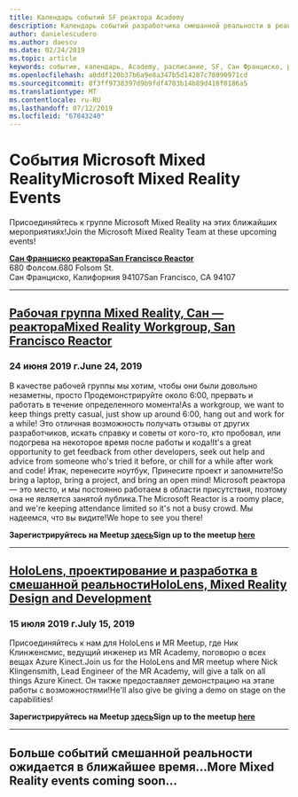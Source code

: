 ```yaml
---
title: Календарь событий SF реактора Academy
description: Календарь событий разработчика смешанной реальности в реактора в Сан Франциско.
author: danielescudero
ms.author: daescu
ms.date: 02/24/2019
ms.topic: article
keywords: событие, календарь, Academy, расписание, SF, Сан Франциско, реактора
ms.openlocfilehash: a0ddf120b37b6a9e8a347b5d14287c78090971cd
ms.sourcegitcommit: 8f3ff9738397d9b9fdf4703b14b89d416f0186a5
ms.translationtype: MT
ms.contentlocale: ru-RU
ms.lasthandoff: 07/12/2019
ms.locfileid: "67843240"
---
```

# <a name="microsoft-mixed-reality-events"></a><span data-ttu-id="58db6-104">События Microsoft Mixed Reality</span><span class="sxs-lookup"><span data-stu-id="58db6-104">Microsoft Mixed Reality Events</span></span>

<span data-ttu-id="58db6-105">Присоединяйтесь к группе Microsoft Mixed Reality на этих ближайших мероприятиях!</span><span class="sxs-lookup"><span data-stu-id="58db6-105">Join the Microsoft Mixed Reality Team at these upcoming events!</span></span>

<span data-ttu-id="58db6-106">**[Сан Франциско реактора](https://developer.microsoft.com/reactor/#ReactorSF)**</span><span class="sxs-lookup"><span data-stu-id="58db6-106">**[San Francisco Reactor](https://developer.microsoft.com/reactor/#ReactorSF)**</span></span><br>
<span data-ttu-id="58db6-107">680 Фолсом.</span><span class="sxs-lookup"><span data-stu-id="58db6-107">680 Folsom St.</span></span><br>
<span data-ttu-id="58db6-108">Сан Франциско, Калифорния 94107</span><span class="sxs-lookup"><span data-stu-id="58db6-108">San Francisco, CA 94107</span></span>


---
## <a name="mixed-reality-workgroup-san-francisco-reactorhttpsemea01safelinksprotectionoutlookcomurlhttps3a2f2fwwwmeetupcom2fhololens-mr2fdata027c017cdaescu40microsoftcom7ca8ddee063b7949a9992308d6903e62b07c72f988bf86f141af91ab2d7cd011db477c17c07c636854994961124360sdataymnaaiwvxij700mo9gj2boz4w82bgkdjdhijhytfczcfu3dreserved0"></a><span data-ttu-id="58db6-109">**[Рабочая группа Mixed Reality, Сан — реактора](https://emea01.safelinks.protection.outlook.com/?url=https%3A%2F%2Fwww.meetup.com%2Fhololens-mr%2F&data=02%7C01%7Cdaescu%40microsoft.com%7Ca8ddee063b7949a9992308d6903e62b0%7C72f988bf86f141af91ab2d7cd011db47%7C1%7C0%7C636854994961124360&sdata=YmnAAiWVxIJ700mO9gj%2BOz4W8%2BgKDjDhiJhYtfCzCFU%3D&reserved=0)**</span><span class="sxs-lookup"><span data-stu-id="58db6-109">**[Mixed Reality Workgroup, San Francisco Reactor](https://emea01.safelinks.protection.outlook.com/?url=https%3A%2F%2Fwww.meetup.com%2Fhololens-mr%2F&data=02%7C01%7Cdaescu%40microsoft.com%7Ca8ddee063b7949a9992308d6903e62b0%7C72f988bf86f141af91ab2d7cd011db47%7C1%7C0%7C636854994961124360&sdata=YmnAAiWVxIJ700mO9gj%2BOz4W8%2BgKDjDhiJhYtfCzCFU%3D&reserved=0)**</span></span>
### <a name="june-24-2019"></a><span data-ttu-id="58db6-110">24 июня 2019 г.</span><span class="sxs-lookup"><span data-stu-id="58db6-110">June 24, 2019</span></span>
<span data-ttu-id="58db6-111">В качестве рабочей группы мы хотим, чтобы они были довольно незаметны, просто Продемонстрируйте около 6:00, прервать и работать в течение определенного момента!</span><span class="sxs-lookup"><span data-stu-id="58db6-111">As a workgroup, we want to keep things pretty casual, just show up around 6:00, hang out and work for a while!</span></span> <span data-ttu-id="58db6-112">Это отличная возможность получать отзывы от других разработчиков, искать справку и советы от кого-то, кто пробовал, или подогрева на некоторое время после работы и кода!</span><span class="sxs-lookup"><span data-stu-id="58db6-112">It's a great opportunity to get feedback from other developers, seek out help and advice from someone who's tried it before, or chill for a while after work and code!</span></span> <span data-ttu-id="58db6-113">Итак, перенесите ноутбук, Принесите проект и запомните!</span><span class="sxs-lookup"><span data-stu-id="58db6-113">So bring a laptop, bring a project, and bring an open mind!</span></span> <span data-ttu-id="58db6-114">Microsoft реактора — это место, и мы постоянно работаем в области присутствия, поэтому она не является занятой публика.</span><span class="sxs-lookup"><span data-stu-id="58db6-114">The Microsoft Reactor is a roomy place, and we're keeping attendance limited so it's not a busy crowd.</span></span> <span data-ttu-id="58db6-115">Мы надеемся, что вы видите!</span><span class="sxs-lookup"><span data-stu-id="58db6-115">We hope to see you there!</span></span>

<span data-ttu-id="58db6-116">**Зарегистрируйтесь на Meetup [здесь](https://emea01.safelinks.protection.outlook.com/?url=https%3A%2F%2Fwww.meetup.com%2Fhololens-mr%2F&data=02%7C01%7Cdaescu%40microsoft.com%7Ca8ddee063b7949a9992308d6903e62b0%7C72f988bf86f141af91ab2d7cd011db47%7C1%7C0%7C636854994961124360&sdata=YmnAAiWVxIJ700mO9gj%2BOz4W8%2BgKDjDhiJhYtfCzCFU%3D&reserved=0)**</span><span class="sxs-lookup"><span data-stu-id="58db6-116">**Sign up to the meetup [here](https://emea01.safelinks.protection.outlook.com/?url=https%3A%2F%2Fwww.meetup.com%2Fhololens-mr%2F&data=02%7C01%7Cdaescu%40microsoft.com%7Ca8ddee063b7949a9992308d6903e62b0%7C72f988bf86f141af91ab2d7cd011db47%7C1%7C0%7C636854994961124360&sdata=YmnAAiWVxIJ700mO9gj%2BOz4W8%2BgKDjDhiJhYtfCzCFU%3D&reserved=0)**</span></span>

---
## <a name="hololens-mixed-reality-design-and-developmenthttpswwwmeetupcomhololens-mrevents262616626"></a><span data-ttu-id="58db6-117">**[HoloLens, проектирование и разработка в смешанной реальности](https://www.meetup.com/hololens-mr/events/262616626/)**</span><span class="sxs-lookup"><span data-stu-id="58db6-117">**[HoloLens, Mixed Reality Design and Development](https://www.meetup.com/hololens-mr/events/262616626/)**</span></span>
### <a name="july-15-2019"></a><span data-ttu-id="58db6-118">15 июля 2019 г.</span><span class="sxs-lookup"><span data-stu-id="58db6-118">July 15, 2019</span></span>
<span data-ttu-id="58db6-119">Присоединяйтесь к нам для HoloLens и MR Meetup, где Ник Клинженсмис, ведущий инженер из MR Academy, поговорю о всех вещах Azure Kinect.</span><span class="sxs-lookup"><span data-stu-id="58db6-119">Join us for the HoloLens and MR meetup where Nick Klingensmith, Lead Engineer of the MR Academy, will give a talk on all things Azure Kinect.</span></span> <span data-ttu-id="58db6-120">Он также предоставляет демонстрацию на этапе работы с возможностями!</span><span class="sxs-lookup"><span data-stu-id="58db6-120">He'll also give be giving a demo on stage on the capabilities!</span></span>

<span data-ttu-id="58db6-121">**Зарегистрируйтесь на Meetup [здесь](https://www.meetup.com/hololens-mr/events/262616626/)**</span><span class="sxs-lookup"><span data-stu-id="58db6-121">**Sign up to the meetup [here](https://www.meetup.com/hololens-mr/events/262616626/)**</span></span>

---
## <a name="more-mixed-reality-events-coming-soon"></a><span data-ttu-id="58db6-122">Больше событий смешанной реальности ожидается в ближайшее время...</span><span class="sxs-lookup"><span data-stu-id="58db6-122">More Mixed Reality events coming soon...</span></span>
